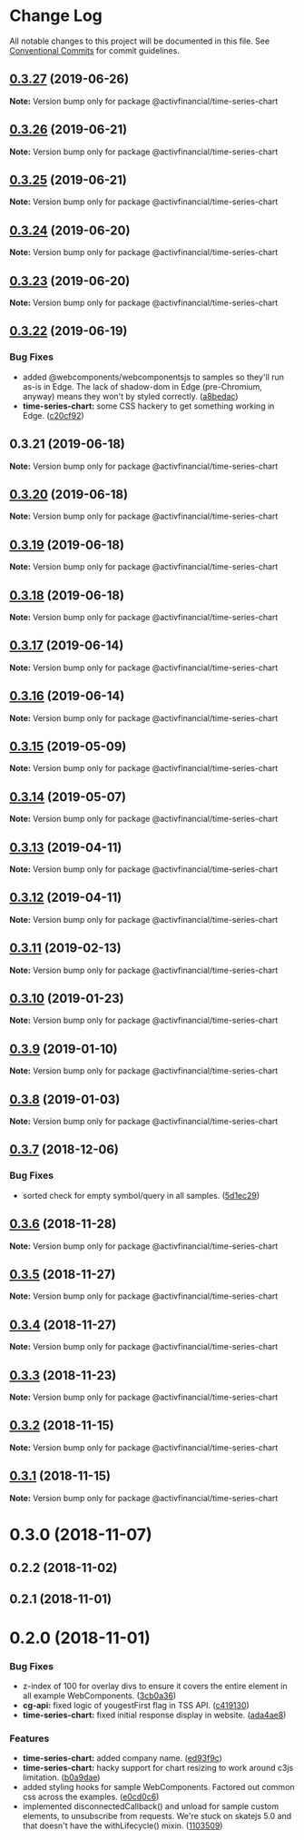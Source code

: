 # Change Log

All notable changes to this project will be documented in this file.
See [Conventional Commits](https://conventionalcommits.org) for commit guidelines.

## [0.3.27](https://github.com/activfinancial/cg-api-examples/compare/@activfinancial/time-series-chart@0.3.26...@activfinancial/time-series-chart@0.3.27) (2019-06-26)

**Note:** Version bump only for package @activfinancial/time-series-chart





## [0.3.26](https://github.com/activfinancial/cg-api-examples/compare/@activfinancial/time-series-chart@0.3.25...@activfinancial/time-series-chart@0.3.26) (2019-06-21)

**Note:** Version bump only for package @activfinancial/time-series-chart





## [0.3.25](https://github.com/activfinancial/cg-api-examples/compare/@activfinancial/time-series-chart@0.3.24...@activfinancial/time-series-chart@0.3.25) (2019-06-21)

**Note:** Version bump only for package @activfinancial/time-series-chart





## [0.3.24](https://github.com/activfinancial/cg-api/compare/@activfinancial/time-series-chart@0.3.23...@activfinancial/time-series-chart@0.3.24) (2019-06-20)

**Note:** Version bump only for package @activfinancial/time-series-chart





## [0.3.23](https://github.com/activfinancial/cg-api/compare/@activfinancial/time-series-chart@0.3.22...@activfinancial/time-series-chart@0.3.23) (2019-06-20)

**Note:** Version bump only for package @activfinancial/time-series-chart





## [0.3.22](https://github.com/activfinancial/cg-api/compare/@activfinancial/time-series-chart@0.3.21...@activfinancial/time-series-chart@0.3.22) (2019-06-19)


### Bug Fixes

* added @webcomponents/webcomponentsjs to samples so they'll run as-is in Edge. The lack of shadow-dom in Edge (pre-Chromium, anyway) means they won't by styled correctly. ([a8bedac](https://github.com/activfinancial/cg-api/commit/a8bedac))
* **time-series-chart:** some CSS hackery to get something working in Edge. ([c20cf92](https://github.com/activfinancial/cg-api/commit/c20cf92))





## 0.3.21 (2019-06-18)

**Note:** Version bump only for package @activfinancial/time-series-chart





## [0.3.20](https://github.com/activfinancial/cg-api/compare/@activfinancial/time-series-chart@0.3.19...@activfinancial/time-series-chart@0.3.20) (2019-06-18)

**Note:** Version bump only for package @activfinancial/time-series-chart





## [0.3.19](https://github.com/activfinancial/cg-api/compare/@activfinancial/time-series-chart@0.3.18...@activfinancial/time-series-chart@0.3.19) (2019-06-18)

**Note:** Version bump only for package @activfinancial/time-series-chart





## [0.3.18](https://github.com/activfinancial/cg-api/compare/@activfinancial/time-series-chart@0.3.17...@activfinancial/time-series-chart@0.3.18) (2019-06-18)

**Note:** Version bump only for package @activfinancial/time-series-chart





## [0.3.17](https://github.com/activfinancial/cg-api/compare/@activfinancial/time-series-chart@0.3.16...@activfinancial/time-series-chart@0.3.17) (2019-06-14)

**Note:** Version bump only for package @activfinancial/time-series-chart





## [0.3.16](https://github.com/activfinancial/cg-api/compare/@activfinancial/time-series-chart@0.3.15...@activfinancial/time-series-chart@0.3.16) (2019-06-14)

**Note:** Version bump only for package @activfinancial/time-series-chart





## [0.3.15](https://github.com/activfinancial/cg-api/compare/@activfinancial/time-series-chart@0.3.14...@activfinancial/time-series-chart@0.3.15) (2019-05-09)

**Note:** Version bump only for package @activfinancial/time-series-chart





## [0.3.14](https://github.com/activfinancial/cg-api/compare/@activfinancial/time-series-chart@0.3.13...@activfinancial/time-series-chart@0.3.14) (2019-05-07)

**Note:** Version bump only for package @activfinancial/time-series-chart





## [0.3.13](https://github.com/activfinancial/cg-api/compare/@activfinancial/time-series-chart@0.3.11...@activfinancial/time-series-chart@0.3.13) (2019-04-11)

**Note:** Version bump only for package @activfinancial/time-series-chart





## [0.3.12](https://github.com/activfinancial/cg-api/compare/@activfinancial/time-series-chart@0.3.11...@activfinancial/time-series-chart@0.3.12) (2019-04-11)

**Note:** Version bump only for package @activfinancial/time-series-chart





## [0.3.11](https://github.com/activfinancial/cg-api/compare/@activfinancial/time-series-chart@0.3.10...@activfinancial/time-series-chart@0.3.11) (2019-02-13)

**Note:** Version bump only for package @activfinancial/time-series-chart





## [0.3.10](https://github.com/activfinancial/cg-api/compare/@activfinancial/time-series-chart@0.3.9...@activfinancial/time-series-chart@0.3.10) (2019-01-23)

**Note:** Version bump only for package @activfinancial/time-series-chart





## [0.3.9](https://github.com/activfinancial/cg-api/compare/@activfinancial/time-series-chart@0.3.8...@activfinancial/time-series-chart@0.3.9) (2019-01-10)

**Note:** Version bump only for package @activfinancial/time-series-chart





## [0.3.8](https://github.com/activfinancial/cg-api/compare/@activfinancial/time-series-chart@0.3.7...@activfinancial/time-series-chart@0.3.8) (2019-01-03)

**Note:** Version bump only for package @activfinancial/time-series-chart





## [0.3.7](https://github.com/activfinancial/cg-api/compare/@activfinancial/time-series-chart@0.3.6...@activfinancial/time-series-chart@0.3.7) (2018-12-06)


### Bug Fixes

* sorted check for empty symbol/query in all samples. ([5d1ec29](https://github.com/activfinancial/cg-api/commit/5d1ec29))





## [0.3.6](https://github.com/activfinancial/cg-api/compare/@activfinancial/time-series-chart@0.3.5...@activfinancial/time-series-chart@0.3.6) (2018-11-28)

**Note:** Version bump only for package @activfinancial/time-series-chart





## [0.3.5](https://github.com/activfinancial/cg-api/compare/@activfinancial/time-series-chart@0.3.4...@activfinancial/time-series-chart@0.3.5) (2018-11-27)

**Note:** Version bump only for package @activfinancial/time-series-chart





## [0.3.4](https://github.com/activfinancial/cg-api/compare/@activfinancial/time-series-chart@0.3.3...@activfinancial/time-series-chart@0.3.4) (2018-11-27)

**Note:** Version bump only for package @activfinancial/time-series-chart





## [0.3.3](https://github.com/activfinancial/cg-api/compare/@activfinancial/time-series-chart@0.3.2...@activfinancial/time-series-chart@0.3.3) (2018-11-23)

**Note:** Version bump only for package @activfinancial/time-series-chart





## [0.3.2](https://github.com/activfinancial/cg-api/compare/@activfinancial/time-series-chart@0.3.1...@activfinancial/time-series-chart@0.3.2) (2018-11-15)

**Note:** Version bump only for package @activfinancial/time-series-chart





## [0.3.1](https://github.com/activfinancial/cg-api/compare/@activfinancial/time-series-chart@0.3.0...@activfinancial/time-series-chart@0.3.1) (2018-11-15)

**Note:** Version bump only for package @activfinancial/time-series-chart





# 0.3.0 (2018-11-07)



## 0.2.2 (2018-11-02)



## 0.2.1 (2018-11-01)



# 0.2.0 (2018-11-01)


### Bug Fixes

* z-index of 100 for overlay divs to ensure it covers the entire element in all example WebComponents. ([3cb0a36](https://github.com/activfinancial/cg-api/commit/3cb0a36))
* **cg-api:** fixed logic of yougestFirst flag in TSS API. ([c419130](https://github.com/activfinancial/cg-api/commit/c419130))
* **time-series-chart:** fixed initial response display in website. ([ada4ae8](https://github.com/activfinancial/cg-api/commit/ada4ae8))


### Features

* **time-series-chart:** added company name. ([ed93f9c](https://github.com/activfinancial/cg-api/commit/ed93f9c))
* **time-series-chart:** hacky support for chart resizing to work around c3js limitation. ([b0a9dae](https://github.com/activfinancial/cg-api/commit/b0a9dae))
* added styling hooks for sample WebComponents. Factored out common css across the examples. ([e0cd0c6](https://github.com/activfinancial/cg-api/commit/e0cd0c6))
* implemented disconnectedCallback() and unload for sample custom elements, to unsubscribe from requests. We're stuck on skatejs 5.0 and that doesn't have the withLifecycle() mixin. ([1103509](https://github.com/activfinancial/cg-api/commit/1103509))
